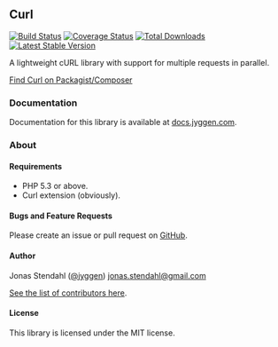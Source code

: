 ## Curl

[![Build Status](https://travis-ci.org/jyggen/curl.png?branch=master)](https://travis-ci.org/jyggen/curl)
[![Coverage Status](https://coveralls.io/repos/jyggen/curl/badge.png)](https://coveralls.io/r/jyggen/curl)
[![Total Downloads](https://poser.pugx.org/jyggen/curl/downloads.png)](https://packagist.org/packages/jyggen/curl)
[![Latest Stable Version](https://poser.pugx.org/jyggen/curl/v/stable.png)](https://packagist.org/packages/jyggen/curl)

A lightweight cURL library with support for multiple requests in parallel.

[Find Curl on Packagist/Composer](https://packagist.org/packages/jyggen/curl)

### Documentation

Documentation for this library is available at [docs.jyggen.com](http://docs.jyggen.com/curl).

### About

#### Requirements

* PHP 5.3 or above.
* Curl extension (obviously).

#### Bugs and Feature Requests

Please create an issue or pull request on [GitHub](https://github.com/jyggen/curl).

#### Author

Jonas Stendahl ([@jyggen](http://twitter.com/jyggen))
jonas.stendahl@gmail.com

[See the list of contributors here](https://github.com/jyggen/curl/contributors).

#### License

This library is licensed under the MIT license.
